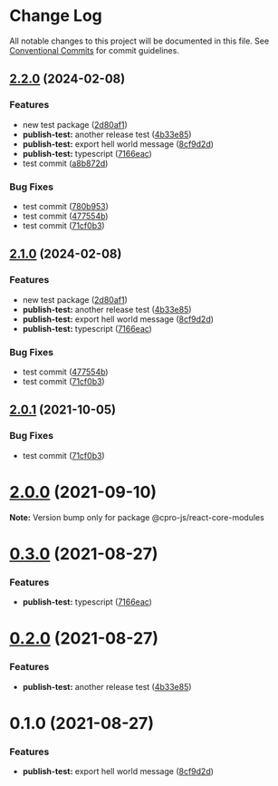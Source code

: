 # Change Log

All notable changes to this project will be documented in this file.
See [Conventional Commits](https://conventionalcommits.org) for commit guidelines.

## [2.2.0](https://github.com/cpro-js/workspace-test/compare/v2.1.0...v2.2.0) (2024-02-08)


### Features

* new test package ([2d80af1](https://github.com/cpro-js/workspace-test/commit/2d80af141d5122fb2e18581af4523aced2255af1))
* **publish-test:** another release test ([4b33e85](https://github.com/cpro-js/workspace-test/commit/4b33e858c0bebf905703823fa8bcb514459c31e1))
* **publish-test:** export hell world message ([8cf9d2d](https://github.com/cpro-js/workspace-test/commit/8cf9d2dcbbf08b6721ae8c946542009a1bad323f))
* **publish-test:** typescript ([7166eac](https://github.com/cpro-js/workspace-test/commit/7166eaccc705a9db181cefa5fb618bb3fbe966b1))
* test commit ([a8b872d](https://github.com/cpro-js/workspace-test/commit/a8b872dd4b2165bae0971a13aec8d186e850fe23))


### Bug Fixes

* test commit ([780b953](https://github.com/cpro-js/workspace-test/commit/780b953a0176ea7c8d51d9bd463da16287937e73))
* test commit ([477554b](https://github.com/cpro-js/workspace-test/commit/477554bcb4dbbe252f7637be858844c3b841457d))
* test commit ([71cf0b3](https://github.com/cpro-js/workspace-test/commit/71cf0b373177ef215ff40b826357dbd8838ec301))

## [2.1.0](https://github.com/cpro-js/workspace-test/compare/react-core-modules-v2.0.1...react-core-modules-v2.1.0) (2024-02-08)


### Features

* new test package ([2d80af1](https://github.com/cpro-js/workspace-test/commit/2d80af141d5122fb2e18581af4523aced2255af1))
* **publish-test:** another release test ([4b33e85](https://github.com/cpro-js/workspace-test/commit/4b33e858c0bebf905703823fa8bcb514459c31e1))
* **publish-test:** export hell world message ([8cf9d2d](https://github.com/cpro-js/workspace-test/commit/8cf9d2dcbbf08b6721ae8c946542009a1bad323f))
* **publish-test:** typescript ([7166eac](https://github.com/cpro-js/workspace-test/commit/7166eaccc705a9db181cefa5fb618bb3fbe966b1))


### Bug Fixes

* test commit ([477554b](https://github.com/cpro-js/workspace-test/commit/477554bcb4dbbe252f7637be858844c3b841457d))
* test commit ([71cf0b3](https://github.com/cpro-js/workspace-test/commit/71cf0b373177ef215ff40b826357dbd8838ec301))

## [2.0.1](https://github.com/cpro-js/workspace-test/compare/v2.0.0...v2.0.1) (2021-10-05)

### Bug Fixes

- test commit ([71cf0b3](https://github.com/cpro-js/workspace-test/commit/71cf0b373177ef215ff40b826357dbd8838ec301))

# [2.0.0](https://github.com/cpro-js/workspace-test/compare/v0.3.0...v2.0.0) (2021-09-10)

**Note:** Version bump only for package @cpro-js/react-core-modules

# [0.3.0](https://github.com/cpro-js/workspace-test/compare/v0.2.0...v0.3.0) (2021-08-27)

### Features

- **publish-test:** typescript ([7166eac](https://github.com/cpro-js/workspace-test/commit/7166eaccc705a9db181cefa5fb618bb3fbe966b1))

# [0.2.0](https://github.com/cpro-js/workspace-test/compare/v0.1.0...v0.2.0) (2021-08-27)

### Features

- **publish-test:** another release test ([4b33e85](https://github.com/cpro-js/workspace-test/commit/4b33e858c0bebf905703823fa8bcb514459c31e1))

# 0.1.0 (2021-08-27)

### Features

- **publish-test:** export hell world message ([8cf9d2d](https://github.com/cpro-js/workspace-test/commit/8cf9d2dcbbf08b6721ae8c946542009a1bad323f))
